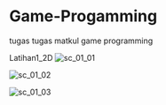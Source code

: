 # Game-Progamming
tugas tugas matkul game programming

Latihan1_2D
![sc_01_01](https://user-images.githubusercontent.com/28233746/191622165-ac4662d4-8106-40eb-ba91-87adf913d198.jpg)

![sc_01_02](https://user-images.githubusercontent.com/28233746/191622241-d7d18db3-ba76-4926-930c-29b29ad5d116.jpg)

![sc_01_03](https://user-images.githubusercontent.com/28233746/191622284-760973b6-8bdf-468c-a7b8-4e12490ae68c.jpg)
